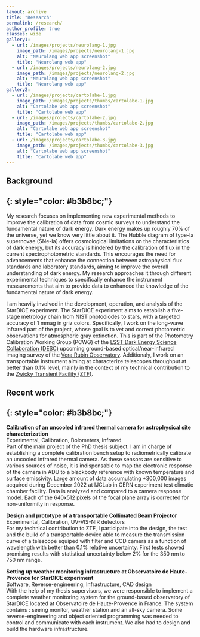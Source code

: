 ```yaml
---
layout: archive
title: "Research"
permalink: /research/
author_profile: true
classes: wide
gallery1:
  - url: /images/projects/neurolang-1.jpg
    image_path: /images/projects/neurolang-1.jpg
    alt: "Neurolang web app screenshot"
    title: "Neurolang web app"
  - url: /images/projects/neurolang-2.jpg
    image_path: /images/projects/neurolang-2.jpg
    alt: "Neurolang web app screenshot"
    title: "Neurolang web app"
gallery2:
  - url: /images/projects/cartolabe-1.jpg
    image_path: /images/projects/thumbs/cartolabe-1.jpg
    alt: "Cartolabe web app screenshot"
    title: "Cartolabe web app"
  - url: /images/projects/cartolabe-2.jpg
    image_path: /images/projects/thumbs/cartolabe-2.jpg
    alt: "Cartolabe web app screenshot"
    title: "Cartolabe web app"
  - url: /images/projects/cartolabe-3.jpg
    image_path: /images/projects/thumbs/cartolabe-3.jpg
    alt: "Cartolabe web app screenshot"
    title: "Cartolabe web app"
---
```


## **Background**
{: style="color: #b3b8bc;"}
--- 

My research focuses on implementing new experimental methods to improve the calibration of data from cosmic surveys to understand the fundamental nature of dark energy. Dark energy makes up roughly 70% of the universe, yet we know very little about it. The Hubble diagram of type-Ia supernovae (SNe-Ia) offers cosmological limitations on the characteristics of dark energy, but its accuracy is hindered by the calibration of flux in the current spectrophotometric standards. This encourages the need for advancements that enhance the connection between astrophysical flux standards and laboratory standards, aiming to improve the overall understanding of dark energy. My research approaches it through different experimental techniques to specifically enhance the instrument measurements that aim to provide data to enhanced the knowledge of the fundamental nature of dark energy.

I am heavily involved in the development, operation, and analysis of the StarDICE experiment. The StarDICE experiment aims to establish a five-stage metrology chain from NIST photodiodes to stars, with a targeted accuracy of 1 mmag in griz colors. Specifically, I work on the long-wave infrared part of the project, whose goal is to vet and correct photometric observations for atmospheric gray extinction.  This is part of the Photometry Calibration Working Group (PCWG) of the [LSST Dark Energy Science Collaboration (DESC)](https://lsstdesc.org/) upcoming ground-based optical/near-infrared imaging survey of the [Vera Rubin Observatory](https://rubinobservatory.org/). Additionaly, I work on an transportable instrument aiming at characterize telescopes throughput at better than 0.1% level, mainly in the context of my technical contribution to the [Zwicky Transient Facility (ZTF)](https://www.ztf.caltech.edu/).

## **Recent work**
{: style="color: #b3b8bc;"}
--- 

**Calibration of an uncooled infrared thermal camera for astrophysical site characterization**\
<span class="small-grey"><i class="fas fa-tools" aria-hidden="true"></i> Experimental, Calibration, Bolometers, Infrared </span>\
Part of the main project of the PhD thesis subject. I am in charge of establishing a complete calibration bench setup to radiometrically calibrate an uncooled infrared thermal camera. As these sensors are sensitive to various sources of noise, it is indispensable to map the electronic response of the camera in ADU to a blackbody reference with known temperature and surface emissivity. Large amount of data accumulating +300,000 images acquired during December 2022 at IJCLab in CERN experiment test climatic chamber facility. Data is analyzed and compared to a camera response model. Each of the 640x512 pixels of the focal plane array is corrected for non-uniformity in response.

**Design and prototype of a transportable Collimated Beam Projector**\
<span class="small-grey"><i class="fas fa-tools" aria-hidden="true"></i> Experimental, Calibration, UV-VIS-NIR detectors </span>\
For my technical contribution to ZTF, I participate into the design, the test and the build of a transportable device able to measure the transmission curve of a telescope equiped with filter and CCD camera as a function of wavelength with better than 0.1% relative uncertainty. First tests showed promising results with statistical uncertainty below 2% for the 350 nm to 750 nm range.

**Setting up weather monitoring infrastructure at Observatoire de Haute-Provence for StarDICE experiment**\
<span class="small-grey"><i class="fas fa-tools" aria-hidden="true"></i> Software, Reverse-engineering, Infrastructure, CAD design </span>\
With the help of my thesis supervisors, we were responsible to implement a complete weather monitoring system for the ground-based observatory of StarDICE located at Observatoire de Haute-Provence in France. The system contains : seeing monitor, weather station and an all-sky camera. Some reverse-engineering and object oriented programming was needed to control and communicate with each instrument. We also had to design and build the hardware infrastructure.
